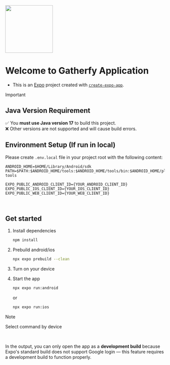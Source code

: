 <img src="https://github.com/user-attachments/assets/c954c918-6cfd-489a-b380-71a75b0611ad" width="150" />

# Welcome to Gatherfy Application 

- This is an [Expo](https://expo.dev) project created with [`create-expo-app`](https://www.npmjs.com/package/create-expo-app).


> [!IMPORTANT]
> ## Java Version Requirement
>
> ✅ You **must use Java version 17** to build this project.  
> ❌ Other versions are not supported and will cause build errors.
> ## Environment Setup (If run in local)
>
>Please create `.env.local` file in your project root with the following content:
>
>```env
>ANDROID_HOME=$HOME/Library/Android/sdk
>PATH=$PATH:$ANDROID_HOME/tools:$ANDROID_HOME/tools/bin:$ANDROID_HOME/platform-tools
>
>EXPO_PUBLIC_ANDROID_CLIENT_ID={YOUR_ANDROID_CLIENT_ID}
>EXPO_PUBLIC_IOS_CLIENT_ID={YOUR_IOS_CLIENT_ID}
>EXPO_PUBLIC_WEB_CLIENT_ID={YOUR_WEB_CLIENT_ID}
>```
<br>

## Get started

1. Install dependencies

   ```bash
   npm install
   ```
   
2. Prebuild android/ios
   ```bash
   npx expo prebuild --clean
   ```
   
3. Turn on your device
 
4. Start the app

   ```bash
   npx expo run:android 
   ```
   or
    ```bash
   npx expo run:ios 
   ```
    
> [!NOTE]
> Select command by device

<br>

In the output, you can only open the app as a **development build** because Expo's standard build does not support Google login — this feature requires a development build to function properly.
